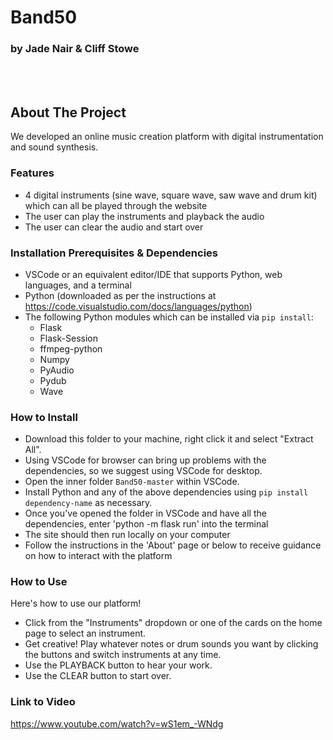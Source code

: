 # Band50
### by Jade Nair & Cliff Stowe  

<br></br>

## About The Project
We developed an online music creation platform with digital instrumentation and sound synthesis. 

### Features

* 4 digital instruments (sine wave, square wave, saw wave and drum kit) which can all be played through the website
* The user can play the instruments and playback the audio 
* The user can clear the audio and start over

### Installation Prerequisites & Dependencies

* VSCode or an equivalent editor/IDE that supports Python, web languages, and a terminal
* Python (downloaded as per the instructions at https://code.visualstudio.com/docs/languages/python)
* The following Python modules which can be installed via `pip install`:
  * Flask
  * Flask-Session
  * ffmpeg-python
  * Numpy
  * PyAudio
  * Pydub
  * Wave


### How to Install

* Download this folder to your machine, right click it and select "Extract All".
* Using VSCode for browser can bring up problems with the dependencies, so we suggest using VSCode for desktop.
* Open the inner folder `Band50-master` within VSCode.
* Install Python and any of the above dependencies using `pip install dependency-name` as necessary.
* Once you've opened the folder in VSCode and have all the dependencies, enter 'python -m flask run' into the terminal
* The site should then run locally on your computer
* Follow the instructions in the 'About' page or below to receive guidance on how to interact with the platform

### How to Use

Here's how to use our platform!
* Click from the "Instruments" dropdown or one of the cards on the home page to select an instrument.
* Get creative! Play whatever notes or drum sounds you want by clicking the buttons and switch instruments at any time. 
* Use the PLAYBACK button to hear your work. 
* Use the CLEAR button to start over. 

### Link to Video

https://www.youtube.com/watch?v=wS1em_-WNdg
